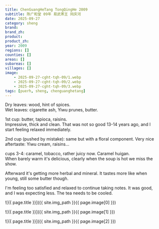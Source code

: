 ```yaml
---
title: ChenGuangHeTang TongQingHe 2009
subtitle: 陈广和堂 09年 易武茶王 同庆河
date: 2025-09-27
category: sheng
brand: 
brand_zh: 
product: 
product_zh: 
year: 2009
regions: []
counties: []
areas: []
subareas: []
villages: []
image: 
    - 2025-09-27-cght-tqh-09/1.webp
    - 2025-09-27-cght-tqh-09/2.webp
    - 2025-09-27-cght-tqh-09/3.webp
tags: [puerh, sheng, chenguanghetang]
---
```


Dry leaves: wood, hint of spices.\
Wet leaves: cigarette ash, Yiwu prunes, butter.

1st cup: butter, tapioca, raisins.\
Impressive, thick and clean. That was not so good 13-14 years ago, and I start feeling relaxed immediately.

2nd cup (pushed by mistake): same but with a floral component. Very nice aftertaste: Yiwu cream, raisins...

cups 3-4: caramel, tobacco, rather juicy now. Caramel huigan.\
When barely warm it's delicious, clearly when the soup is hot we miss the show.

Afterward it's getting more herbal and mineral. It tastes more like when young, still some butter though.

I'm feeling too satisfied and relaxed to continue taking notes. It was good, and I was expecting less.
The tea needs to be cooled.

![{{ page.title }}]({{ site.img_path }}{{ page.image[0] }})

![{{ page.title }}]({{ site.img_path }}{{ page.image[1] }})

![{{ page.title }}]({{ site.img_path }}{{ page.image[2] }})

